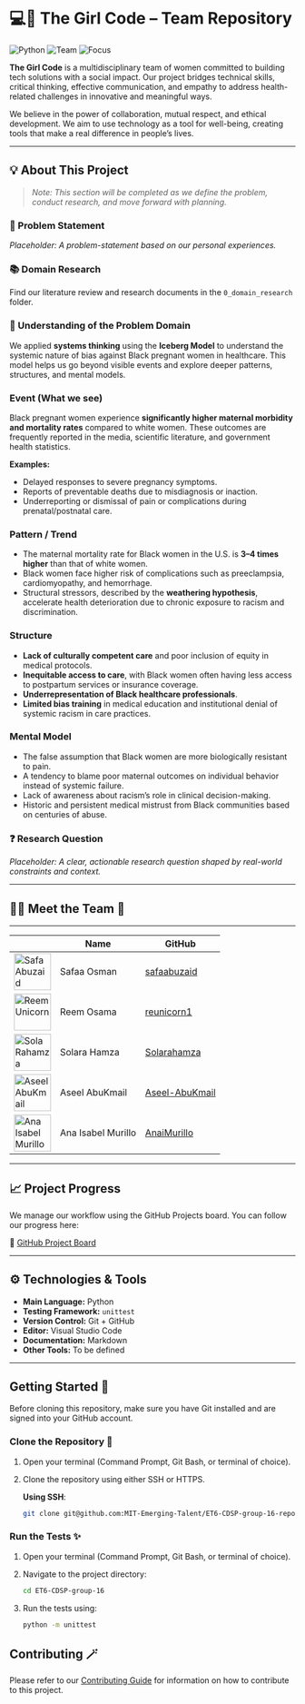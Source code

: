 # 💻🌸 The Girl Code – Team Repository

![Python](https://img.shields.io/badge/technology-python-blue.svg)
![Team](https://img.shields.io/badge/team-all_women-ff69b4.svg)
![Focus](https://img.shields.io/badge/focus-health_and_tech-purple.svg)

**The Girl Code** 
is a multidisciplinary team of women 
committed to building tech solutions with a social impact. 
Our project bridges technical skills, critical thinking, 
effective communication, 
and empathy to address health-related challenges 
in innovative and meaningful ways.

We believe in the power of collaboration, mutual respect, 
and ethical development. 
We aim to use technology as a tool for well-being, 
creating tools that make a real difference in people’s lives.

---

## 💡 About This Project

> *Note: This section will be completed as we define the problem, conduct research, and move forward with planning.*

### 📌 Problem Statement

*Placeholder: A problem-statement based on our personal experiences.*

### 📚 Domain Research

Find our literature review and research documents in the `0_domain_research` folder.

### 🧠 Understanding of the Problem Domain

We applied **systems thinking** using the **Iceberg Model** to understand 
the systemic nature of bias against Black pregnant women in healthcare. 
This model helps us go beyond visible events and explore deeper patterns, 
structures, and mental models.

### Event (What we see)

Black pregnant women experience 
**significantly higher maternal morbidity and mortality rates** 
compared to white women. 
These outcomes are frequently reported in the media, 
scientific literature, and government health statistics.

**Examples:**
- Delayed responses to severe pregnancy symptoms.
- Reports of preventable deaths due to misdiagnosis or inaction.
- Underreporting or dismissal of pain or complications during prenatal/postnatal care.

### Pattern / Trend

- The maternal mortality rate for Black women in the U.S. is **3–4 times higher** than that of white women.
- Black women face higher risk of complications such as preeclampsia, cardiomyopathy, and hemorrhage.
- Structural stressors, described by the **weathering hypothesis**, accelerate health deterioration due to chronic exposure to racism and discrimination.

### Structure

- **Lack of culturally competent care** and poor inclusion of equity in medical protocols.
- **Inequitable access to care**, with Black women often having less
  access to postpartum services or insurance coverage.
- **Underrepresentation of Black healthcare professionals**.
- **Limited bias training** in medical education and institutional denial of systemic racism in care practices.

### Mental Model

- The false assumption that Black women are more biologically resistant to pain.
- A tendency to blame poor maternal outcomes on individual behavior instead of systemic failure.
- Lack of awareness about racism’s role in clinical decision-making.
- Historic and persistent medical mistrust from Black communities based on centuries of abuse.

### ❓ Research Question

*Placeholder: A clear, actionable research question shaped by real-world constraints and context.*

---

## 👩‍💻 Meet the Team 👑
---
<!-- markdownlint-disable MD033 -->
<table>
   <thead>
      <tr>
         <th></th>
         <th><strong>Name</strong></th>
         <th><strong>GitHub</strong></th>
      </tr>
   </thead>
   <tbody>
   <tr>
      <td><img src="https://avatars.githubusercontent.com/u/111435149?v=4" width="65" alt="Safa Abuzaid"></td>
      <td>Safaa Osman</td>
      <td><a href="https://github.com/safaabuzaid">safaabuzaid</a></td>
   </tr>
   <tr>
      <td><img src="https://avatars.githubusercontent.com/u/142197471?v=4" width="65" alt="Reem Unicorn"></td>
      <td>Reem Osama</td>
      <td><a href="https://github.com/reunicorn1">reunicorn1</a></td>
   </tr>
   <tr>
      <td><img src="https://avatars.githubusercontent.com/u/143920997?v=4" width="65" alt="Sola Rahamza"></td>
      <td>Solara Hamza</td>
      <td><a href="https://github.com/Solarahamza">Solarahamza</a></td>
   </tr>
   <tr>
      <td><img src="https://avatars.githubusercontent.com/u/142165150?v=4" width="65" alt="Aseel AbuKmail"></td>
      <td>Aseel AbuKmail</td>
      <td><a href="https://github.com/Aseel-AbuKmail">Aseel-AbuKmail</a></td>
   </tr>
   <tr>
      <td><img src="https://avatars.githubusercontent.com/u/189562848?v=4" width="65" alt="Ana Isabel Murillo"></td>
      <td>Ana Isabel Murillo</td>
      <td><a href="https://github.com/AnaiMurillo">AnaiMurillo</a></td>
   </tr>
   </tbody>
</table>
<!-- markdownlint-enable MD033 -->

---

## 📈 Project Progress

We manage our workflow using the GitHub Projects board. You can follow our progress here:

📌 [GitHub Project Board](https://github.com/orgs/MIT-Emerging-Talent/projects/200/views/1)

---

## ⚙️ Technologies & Tools

- **Main Language:** Python
- **Testing Framework:** `unittest`
- **Version Control:** Git + GitHub
- **Editor:** Visual Studio Code
- **Documentation:** Markdown
- **Other Tools:** To be defined

---

## Getting Started 🚀

Before cloning this repository, make sure you have Git
installed and are signed into your GitHub account.

### Clone the Repository 💬

1. Open your terminal (Command Prompt, Git Bash, or terminal of choice).

2. Clone the repository using either SSH or HTTPS.

   **Using SSH**:

   ```bash
   git clone git@github.com:MIT-Emerging-Talent/ET6-CDSP-group-16-repo.git
   ```

### Run the Tests ✨

1. Open your terminal (Command Prompt, Git Bash, or terminal of choice).

2. Navigate to the project directory:

   ```bash
   cd ET6-CDSP-group-16
   ```

3. Run the tests using:

   ```bash
   python -m unittest
   ```

## Contributing 🪄

Please refer to our [Contributing Guide](CONTRIBUTING.md) for information
on how to contribute to this project.
